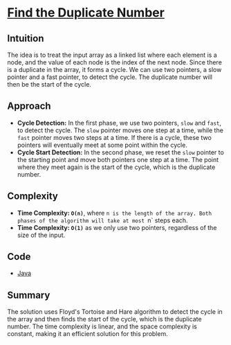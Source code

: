 # [Find the Duplicate Number](https://leetcode.com/problems/find-the-duplicate-number/)

## Intuition

The idea is to treat the input array as a linked list where each element is a node, and the value of each node is the
index of the next node. Since there is a duplicate in the array, it forms a cycle. We can use two pointers, a slow
pointer and a fast pointer, to detect the cycle. The duplicate number will then be the start of the cycle.

## Approach

- **Cycle Detection:** In the first phase, we use two pointers, `slow` and `fast`, to detect the cycle. The `slow`
  pointer moves one step at a time, while the `fast` pointer moves two steps at a time. If there is a cycle, these two
  pointers will eventually meet at some point within the cycle.
- **Cycle Start Detection:** In the second phase, we reset the `slow` pointer to the starting point and move both
  pointers one step at a time. The point where they meet again is the start of the cycle, which is the duplicate number.

## Complexity

- **Time Complexity: `O(n)`**, where `n is the length of the array. Both phases of the algorithm will take at most `n`
  steps each.
- **Time Complexity: `O(1)`** as we only use two pointers, regardless of the size of the input.

## Code

- [Java](../src/main/java/io/dksifoua/leetcode/findtheduplicatenumber/Solution.java)

## Summary

The solution uses Floyd's Tortoise and Hare algorithm to detect the cycle in the array and then finds the start of the
cycle, which is the duplicate number. The time complexity is linear, and the space complexity is constant, making it an
efficient solution for this problem.